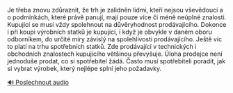 
Je třeba znovu zdůraznit, že trh je zalidněn lidmi, kteří nejsou vševědoucí a o podmínkách, které právě panují, mají pouze více či méně neúplné znalosti. Kupující se musí vždy spolehnout na důvěryhodnost prodávajícího. Dokonce i při koupi výrobních statků je kupující, i když je obvykle v daném oboru odborníkem, do určité míry závislý na spolehlivosti prodávajícího. Ještě víc to platí na trhu spotřebních statků. Zde prodávající v technických i obchodních znalostech kupujícího většinou převyšuje. Úloha prodejce není jednoduše prodat, co si spotřebitel žádá. Často musí spotřebiteli poradit, jak si vybrat výrobek, který nejlépe splní jeho požadavky.

[🔊 Poslechnout audio](/data/7-paragraphs/audio/chapter_69/para_008-Je-teba-znovu-zdraznit-e-trh-je-zalidnn-lidmi.mp3)
